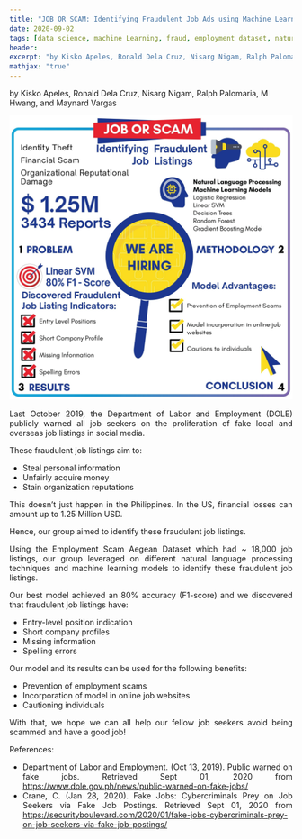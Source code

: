 ```yaml
---
title: "JOB OR SCAM: Identifying Fraudulent Job Ads using Machine Learning"
date: 2020-09-02
tags: [data science, machine Learning, fraud, employment dataset, natural language processing]
header:
excerpt: "by Kisko Apeles, Ronald Dela Cruz, Nisarg Nigam, Ralph Palomaria, M Hwang, and Maynard Vargas"
mathjax: "true"
---
```

by Kisko Apeles, Ronald Dela Cruz, Nisarg Nigam, Ralph Palomaria, M Hwang, and Maynard Vargas

![png](/images/job_or_scam.png)

<div align="justify">

Last October 2019, the Department of Labor and Employment (DOLE) publicly warned all job seekers on the proliferation of fake local and overseas job listings in social media.

These fraudulent job listings aim to: 
- Steal personal information
- Unfairly acquire money 
- Stain organization reputations

This doesn’t just happen in the Philippines. In the US, financial losses can amount up to 1.25 Million USD.

Hence, our group aimed to identify these fraudulent job listings. 

Using the Employment Scam Aegean Dataset which had ~ 18,000 job listings, our group leveraged on different natural language processing techniques and machine learning models to identify these fraudulent job listings.

Our best model achieved an 80% accuracy (F1-score) and we discovered that fraudulent job listings have:
- Entry-level position indication
- Short company profiles
- Missing information
- Spelling errors

Our model and its results can be used for the following benefits:
- Prevention of employment scams
- Incorporation of model in online job websites
- Cautioning individuals

With that, we hope we can all help our fellow job seekers avoid being scammed and have a good job!

References:
- Department of Labor and Employment. (Oct 13, 2019). Public warned on fake jobs. Retrieved Sept 01, 2020 from https://www.dole.gov.ph/news/public-warned-on-fake-jobs/
- Crane, C. (Jan 28, 2020). Fake Jobs: Cybercriminals Prey on Job Seekers via Fake Job Postings. Retrieved Sept 01, 2020 from https://securityboulevard.com/2020/01/fake-jobs-cybercriminals-prey-on-job-seekers-via-fake-job-postings/
</div>
